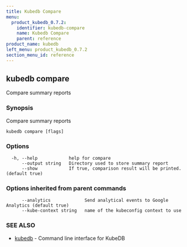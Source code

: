 ```yaml
---
title: Kubedb Compare
menu:
  product_kubedb_0.7.2:
    identifier: kubedb-compare
    name: Kubedb Compare
    parent: reference
product_name: kubedb
left_menu: product_kubedb_0.7.2
section_menu_id: reference
---
```

## kubedb compare

Compare summary reports

### Synopsis


Compare summary reports

```
kubedb compare [flags]
```

### Options

```
  -h, --help            help for compare
      --output string   Directory used to store summary report
      --show            If true, comparison result will be printed. (default true)
```

### Options inherited from parent commands

```
      --analytics             Send analytical events to Google Analytics (default true)
      --kube-context string   name of the kubeconfig context to use
```

### SEE ALSO
* [kubedb](/docs/reference/kubedb.md)	 - Command line interface for KubeDB


